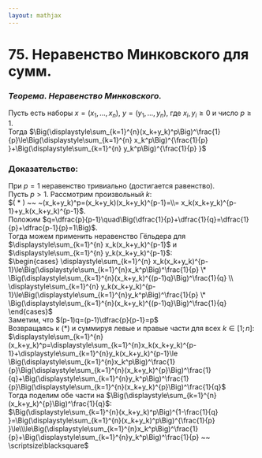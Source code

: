 ```yaml
---  
layout: mathjax  
---  
```

  
# 75. Неравенство Минковского для сумм.  
  
### *Теорема. Неравенство Минковского.*  
Пусть есть наборы $x=(x_1,...,x_n)$, $y=(y_1,...,y_n)$, где $x_i,y_i\ge0$ и число $p\ge1$.  
Тогда $\Big(\displaystyle\sum_{k=1}^{n}(x_k+y_k)^p\Big)^\frac{1}{p}\le\Big(\displaystyle\sum_{k=1}^{n} x_k^p\Big)^{\frac{1}{p} }+\Big(\displaystyle\sum_{k=1}^{n} y_k^p\Big)^{\frac{1}{p} }$  
  
### Доказательство:  
При $p=1$ неравенство тривиально (достигается равенство).  
Пусть $p>1$. Рассмотрим произвольный $k$:  
$( * ) ~~ ~(x_k+y_k)^p=(x_k+y_k)(x_k+y_k)^{p-1}=\\=  
x_k(x_k+y_k)^{p-1}+y_k(x_k+y_k)^{p-1}$.  
Положим $q=\dfrac{p}{p-1}\quad\Big(\dfrac{1}{p}+\dfrac{1}{q}=\dfrac{1}{p}+\dfrac{p-1}{p}=1\Big)$.  
Тогда можем применить неравенство Гёльдера для  
$\displaystyle\sum_{k=1}^{n} x_k(x_k+y_k)^{p-1}$ и $\displaystyle\sum_{k=1}^{n} y_k(x_k+y_k)^{p-1}$:  
$\begin{cases}  
\displaystyle\sum_{k=1}^{n} x_k(x_k+y_k)^{p-1}\le\Big(\displaystyle\sum_{k=1}^{n}x_k^p\Big)^\frac{1}{p} \* \Big(\displaystyle\sum_{k=1}^{n}(x_k+y_k)^{(p-1)q}\Big)^\frac{1}{q}  
\\  
\displaystyle\sum_{k=1}^{n} y_k(x_k+y_k)^{p-1}\le\Big(\displaystyle\sum_{k=1}^{n}y_k^p\Big)^\frac{1}{p} \* \Big(\displaystyle\sum_{k=1}^{n}(x_k+y_k)^{(p-1)q}\Big)^\frac{1}{q}  
\end{cases}$  
Заметим, что $(p-1)q=(p-1)\dfrac{p}{p-1}=p$  
Возвращаясь к $( * )$ и суммируя левые и правые части для всех $k\in[1;n]$:  
$\displaystyle\sum_{k=1}^{n}(x_k+y_k)^p=\displaystyle\sum_{k=1}^{n}x_k(x_k+y_k)^{p-1}+\displaystyle\sum_{k=1}^{n}y_k(x_k+y_k)^{p-1}\le \Big(\displaystyle\sum_{k=1}^{n}x_k^p\Big)^\frac{1}{p}\Big(\displaystyle\sum_{k=1}^{n}(x_k+y_k)^{p}\Big)^\frac{1}{q}+\Big(\displaystyle\sum_{k=1}^{n}y_k^p\Big)^\frac{1}{p}\Big(\displaystyle\sum_{k=1}^{n}(x_k+y_k)^{p}\Big)^\frac{1}{q}$  
Тогда поделим обе части на $\Big(\displaystyle\sum_{k=1}^{n}(x_k+y_k)^{p}\Big)^\frac{1}{q}$:  
$\Big(\displaystyle\sum_{k=1}^{n}(x_k+y_k)^p\Big)^{1-\frac{1}{q} }=\Big(\displaystyle\sum_{k=1}^{n}(x_k+y_k)^p\Big)^{\frac{1}{p} }\le\\\le\Big(\displaystyle\sum_{k=1}^{n}x_k^p\Big)^\frac{1}{p}+\Big(\displaystyle\sum_{k=1}^{n}y_k^p\Big)^\frac{1}{p} ~~ \scriptsize\blacksquare$  
